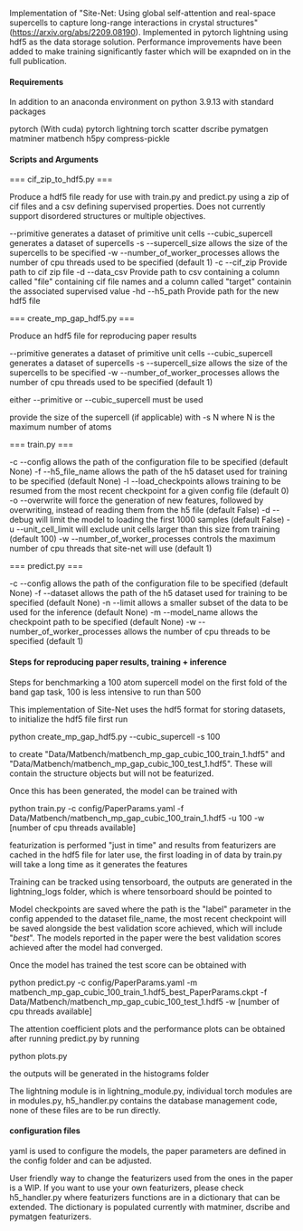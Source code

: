 Implementation of "Site-Net: Using global self-attention and real-space supercells to capture long-range interactions in crystal structures" (https://arxiv.org/abs/2209.08190). Implemented in pytorch lightning using hdf5 as the data storage solution. Performance improvements have been added to make training significantly faster which will be exapnded on in the full publication.

#### Requirements ####

In addition to an anaconda environment on python 3.9.13 with standard packages

pytorch (With cuda)
pytorch lightning
torch scatter
dscribe
pymatgen
matminer
matbench
h5py
compress-pickle
#### Scripts and Arguments ####

=== cif_zip_to_hdf5.py ===

Produce a hdf5 file ready for use with train.py and predict.py using a zip of cif files and a csv defining supervised properties. Does not currently support disordered structures or multiple objectives.

--primitive generates a dataset of primitive unit cells
--cubic_supercell generates a dataset of supercells
-s --supercell_size allows the size of the supercells to be specified
-w --number_of_worker_processes allows the number of cpu threads used to be specified (default 1)
-c --cif_zip Provide path to cif zip file
-d --data_csv Provide path to csv containing a column called "file" containing cif file names and a column called "target" containin the associated supervised value
-hd --h5_path Provide path for the new hdf5 file

=== create_mp_gap_hdf5.py ===

Produce an hdf5 file for reproducing paper results

--primitive generates a dataset of primitive unit cells
--cubic_supercell generates a dataset of supercells
-s --supercell_size allows the size of the supercells to be specified
-w --number_of_worker_processes allows the number of cpu threads used to be specified (default 1)

either --primitive or --cubic_supercell must be used

provide the size of the supercell (if applicable) with -s N where N is the maximum number of atoms

=== train.py ===

-c --config allows the path of the configuration file to be specified (default None)
-f --h5_file_name allows the path of the h5 dataset used for training to be specified (default None)
-l --load_checkpoints allows training to be resumed from the most recent checkpoint for a given config file (default 0)
-o --overwrite will force the generation of new features, followed by overwriting, instead of reading them from the h5 file (default False)
-d --debug will limit the model to loading the first 1000 samples (default False)
-u --unit_cell_limit will exclude unit cells larger than this size from training (default 100)
-w --number_of_worker_processes controls the maximum number of cpu threads that site-net will use (default 1)

=== predict.py ===

-c --config allows the path of the configuration file to be specified (default None)
-f --dataset allows the path of the h5 dataset used for training to be specified (default None)
-n --limit allows a smaller subset of the data to be used for the inference (default None)
-m --model_name allows the checkpoint path to be specified (default None)
-w --number_of_worker_processes allows the number of cpu threads to be specified (default 1)
#### Steps for reproducing paper results, training + inference ####

Steps for benchmarking a 100 atom supercell model on the first fold of the band gap task, 100 is less intensive to run than 500

This implementation of Site-Net uses the hdf5 format for storing datasets, to initialize the hdf5 file first run

python create_mp_gap_hdf5.py --cubic_supercell -s 100

to create "Data/Matbench/matbench_mp_gap_cubic_100_train_1.hdf5" and "Data/Matbench/matbench_mp_gap_cubic_100_test_1.hdf5". These will contain the structure objects but will not be featurized.

Once this has been generated, the model can be trained with

python train.py -c config/PaperParams.yaml -f Data/Matbench/matbench_mp_gap_cubic_100_train_1.hdf5 -u 100 -w [number of cpu threads available]

featurization is performed "just in time" and results from featurizers are cached in the hdf5 file for later use, the first loading in of data by train.py will take a long time as it generates the features

Training can be tracked using tensorboard, the outputs are generated in the lightning_logs folder, which is where tensorboard should be pointed to

Model checkpoints are saved where the path is the "label" parameter in the config appended to the dataset file_name, the most recent checkpoint will be saved alongside the best validation score achieved, which will include "_best_". The models reported in the paper were the best validation scores achieved after the model had converged.

Once the model has trained the test score can be obtained with

python predict.py -c config/PaperParams.yaml -m matbench_mp_gap_cubic_100_train_1.hdf5_best_PaperParams.ckpt -f Data/Matbench/matbench_mp_gap_cubic_100_test_1.hdf5 -w [number of cpu threads available]

The attention coefficient plots and the performance plots can be obtained after running predict.py by running

python plots.py

the outputs will be generated in the histograms folder

The lightning module is in lightning_module.py, individual torch modules are in modules.py, h5_handler.py contains the database management code, none of these files are to be run directly.

#### configuration files ####

yaml is used to configure the models, the paper parameters are defined in the config folder and can be adjusted. 

User friendly way to change the featurizers used from the ones in the paper is a WIP. If you want to use your own featurizers, please check h5_handler.py where featurizers functions are in a dictionary that can be extended. The dictionary is populated currently with matminer, dscribe and pymatgen featurizers. 
